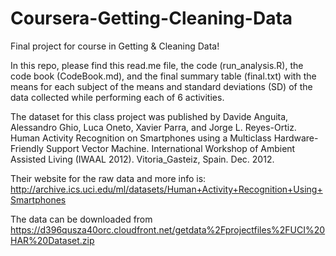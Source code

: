 # Coursera-Getting-Cleaning-Data
Final project for course in Getting &amp; Cleaning Data!

In this repo, please find this read.me file, the code (run_analysis.R), the code book (CodeBook.md), and the final summary table (final.txt) with the means for each subject of the means and standard deviations (SD) of the data collected while performing each of 6 activities.

The dataset for this class project was published by Davide Anguita, Alessandro Ghio, Luca Oneto, Xavier Parra, and Jorge L. Reyes-Ortiz. Human Activity Recognition on Smartphones using a Multiclass Hardware-Friendly Support Vector Machine. International Workshop of Ambient Assisted Living (IWAAL 2012). Vitoria_Gasteiz, Spain. Dec. 2012.

Their website for the raw data and more info is: http://archive.ics.uci.edu/ml/datasets/Human+Activity+Recognition+Using+Smartphones

The data can be downloaded from https://d396qusza40orc.cloudfront.net/getdata%2Fprojectfiles%2FUCI%20HAR%20Dataset.zip
